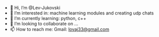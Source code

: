 - 👋 Hi, I’m @Lev-Jukovski
- 👀 I’m interested in: machine learning modules and creating udp chats
- 🌱 I’m currently learning: python, c++
- 💞️ I’m looking to collaborate on ...
- 📫 How to reach me: Gmail: lovaj33@gmail.com

<!---
Lev-Jukovski/Lev-Jukovski is a ✨ special ✨ repository because its `README.md` (this file) appears on your GitHub profile.
You can click the Preview link to take a look at your changes.
--->

